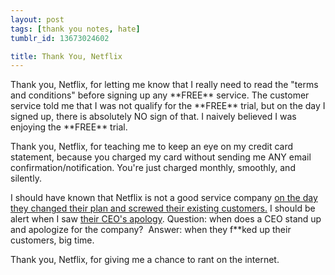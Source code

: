 ```yaml
---
layout: post
tags: [thank you notes, hate]
tumblr_id: 13673024602

title: Thank You, Netflix
---
```


<p>Thank you, Netflix, for letting me know that I really need to read the "terms and conditions" before signing up any **FREE** service. The customer service told me that I was not qualify for the **FREE** trial, but on the day I signed up, there is absolutely NO sign of that. I naively believed I was enjoying the **FREE** trial.</p>&#13;
&#13;
<p>Thank you, Netflix, for teaching me to keep an eye on my credit card statement, because you charged my card without sending me ANY email confirmation/notification. You're just charged monthly, smoothly, and silently.</p>&#13;
&#13;
<p>I should have known that Netflix is not a good service company <a href="http://blog.netflix.com/2011/07/netflix-introduces-new-plans-and.html">on the day they changed their plan and screwed their existing customers.</a> I should be alert when I saw <a href="http://blog.netflix.com/2011/09/explanation-and-some-reflections.html">their CEO's apology</a>. Question: when does a CEO stand up and apologize for the company?  Answer: when they f**ked up their customers, big time.</p>&#13;
&#13;
<p>Thank you, Netflix, for giving me a chance to rant on the internet.</p> 

